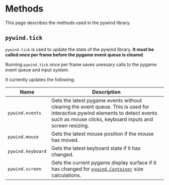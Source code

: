 # Methods

This page describes the methods used in the pywind library.

## `pywind.tick`

`pywind.tick` is used to update the state of the pywind library. **It must be called once per frame before the pygame event queue is cleared**.

Running `pywind.tick` once per frame saves unessary calls to the pygame event queue and input system.

It currently updates the following:

Name | Description
--- | ---
`pywind.events` | Gets the latest pygame events without clearing the event queue. This is used for interactive pywind elements to detect events such as mouse clicks, keyboard inputs and screen resizing.
`pywind.mouse` | Gets the latest mouse position if the mouse has moved.
`pywind.keyboard` | Gets the latest keyboard state if it has changed.
`pywind.screen` | Gets the current pygame display surface if it has changed for [`pywind.Container`](classes.md#pywindcontainer) size calculations.
